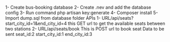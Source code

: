 1- Create bus-booking database
2- Create .nev and add the database config
3- Run command php artisan key:generate
4- Composer install
5- Import dump.sql from database folder
APIs
1- URL/api/seats?start_city_id=1&end_city_id=4
    this GET url to get the available seats between two stations
2- URL/api/seats/book
    This is POST url to book seat
    Data to be sent
seat_id:2
start_city_id:1
end_city_id:3
